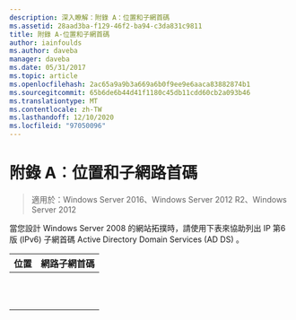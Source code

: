 ```yaml
---
description: 深入瞭解：附錄 A：位置和子網首碼
ms.assetid: 28aad3ba-f129-46f2-ba94-c3da831c9811
title: 附錄 A-位置和子網首碼
author: iainfoulds
ms.author: daveba
manager: daveba
ms.date: 05/31/2017
ms.topic: article
ms.openlocfilehash: 2ac65a9a9b3a669a6b0f9ee9e6aaca83882874b1
ms.sourcegitcommit: 65b6de6b44d41f1180c45db11cdd60cb2a093b46
ms.translationtype: MT
ms.contentlocale: zh-TW
ms.lasthandoff: 12/10/2020
ms.locfileid: "97050096"
---
```

# <a name="appendix-a-locations-and-subnet-prefixes"></a>附錄 A︰位置和子網路首碼

>適用於：Windows Server 2016、Windows Server 2012 R2、Windows Server 2012

當您設計 Windows Server 2008 的網站拓撲時，請使用下表來協助列出 IP 第6版 (IPv6) 子網首碼 Active Directory Domain Services (AD DS) 。

|位置|網路子網首碼|
|------------|-------------------------|
|||
|||
|||
|||
|||
|||
|||
|||
|||
|||
|||



